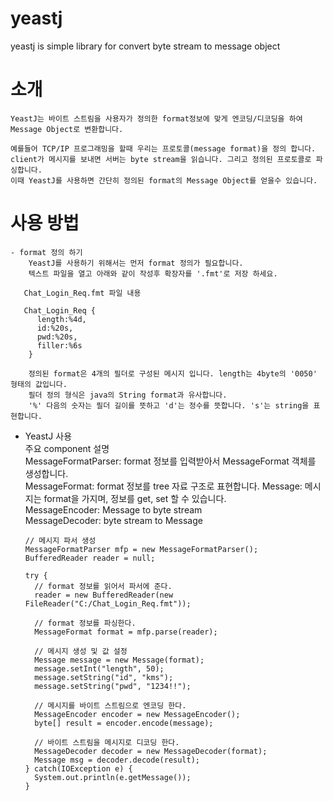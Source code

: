 # yeastj
yeastj is simple library for convert byte stream to message object

# 소개  
    YeastJ는 바이트 스트림을 사용자가 정의한 format정보에 맞게 엔코딩/디코딩을 하여 Message Object로 변환합니다.  
    
    예를들어 TCP/IP 프로그래밍을 할때 우리는 프로토콜(message format)을 정의 합니다.  
    client가 메시지를 보내면 서버는 byte stream을 읽습니다. 그리고 정의된 프로토콜로 파싱합니다.
    이때 YeastJ를 사용하면 간단히 정의된 format의 Message Object를 얻을수 있습니다.
   
 # 사용 방법 
    
    - format 정의 하기 
        YeastJ를 사용하기 위해서는 먼저 format 정의가 필요합니다.
        텍스트 파일을 열고 아래와 같이 작성후 확장자를 '.fmt'로 저장 하세요.
        
       Chat_Login_Req.fmt 파일 내용
       
       Chat_Login_Req {
          length:%4d,
          id:%20s,
          pwd:%20s,
          filler:%6s
        }
        
        정의된 format은 4개의 필더로 구성된 메시지 입니다. length는 4byte의 '0050' 형태의 값입니다.
        필더 정의 형식은 java의 String format과 유사합니다.
        '%' 다음의 숫자는 필더 길이를 뜻하고 'd'는 정수를 뜻합니다. 's'는 string을 표현합니다.
        
   - YeastJ 사용  
      주요 component 설명  
        MessageFormatParser: format 정보를 입력받아서 MessageFormat 객체를 생성합니다.  
        MessageFormat: format 정보를 tree 자료 구조로 표현합니다. 
        Message: 메시지는 format을 가지며, 정보를 get, set 할 수 있습니다.  
        MessageEncoder: Message to byte stream  
        MessageDecoder: byte stream to Message  
        
        ```
        // 메시지 파서 생성
        MessageFormatParser mfp = new MessageFormatParser();
        BufferedReader reader = null;
		
        try {
          // format 정보를 읽어서 파서에 준다.
          reader = new BufferedReader(new FileReader("C:/Chat_Login_Req.fmt"));
          
          // format 정보를 파싱한다.
          MessageFormat format = mfp.parse(reader);
          
          // 메시지 생성 및 값 설정
          Message message = new Message(format);
          message.setInt("length", 50);
          message.setString("id", "kms");
          message.setString("pwd", "1234!!");
          
          // 메시지를 바이트 스트림으로 엔코딩 한다.
          MessageEncoder encoder = new MessageEncoder();
          byte[] result = encoder.encode(message);

          // 바이트 스트림을 메시지로 디코딩 한다.
          MessageDecoder decoder = new MessageDecoder(format);
          Message msg = decoder.decode(result);
        } catch(IOException e) {
          System.out.println(e.getMessage());
        }
       ```
        
        
